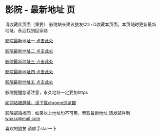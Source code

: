 # 影院 - 最新地址 页

请收藏此页面（重要）
影院站长建议狼友Ctrl+D收藏本页面，本页随时更新最新地址，永远找到回家路

[影院最新地址一 点击此处](https://5satke.top/) 

[影院最新地址二 点击此处](https://5whhsp.top/) 

[影院最新地址三 点击此处](https://5zoxxo.top/) 

[影院最新地址四 点击此处](https://5whhsp.top/) 

[影院最新地址五 点击此处](https://5satke.top/) 

影院提醒您请注意，永久地址一定要加https

[如网站被屏蔽，请下载chrome浏览器](https://8xe23.com/chrome_93.0.4577.82.apk) 

影院邮箱找回：如果以上地址均不可用，索取最新地址,请发邮件到 woxsx@mail.com

喜欢的狼友 请顺手star一下

